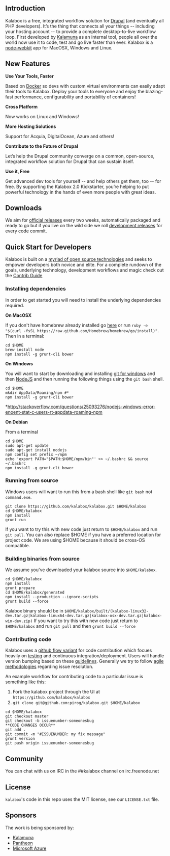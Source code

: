 ## Introduction

Kalabox is a free, integrated workflow solution for [Drupal](http://drupal.org) (and eventually all PHP developers). It’s the thing that connects all your things -- including your hosting account -- to provide a complete desktop-to-live workflow loop. First developed by [Kalamuna](http://www.kalamuna.com) as an internal tool, people all over the world now use it to code, test and go live faster than ever. Kalabox is a [node-webkit](https://github.com/rogerwang/node-webkit) app for MacOSX, Windows and Linux.

## New Features

**Use Your Tools, Faster**

Based on [Docker](http://docker.io) so devs with custom virtual environments can easily adapt their tools to Kalabox. Deploy your tools to everyone and enjoy the blazing-fast performance, configurability and portability of containers!

**Cross Platform**

Now works on Linux and Windows!

**More Hosting Solutions**

Support for Acquia, DigitalOcean, Azure and others!

**Contribute to the Future of Drupal**

Let’s help the Drupal community converge on a common, open-source, integrated workflow solution for Drupal that can sustain itself.

**Use it, Free**

Get advanced dev tools for yourself -- and help others get them, too -- for free. By supporting the Kalabox 2.0 Kickstarter, you’re helping to put powerful technology in the hands of even more people with great ideas.

## Downloads

We aim for [official releases](https://github.com/kalabox/kalabox/releases) every two weeks, automatically packaged and ready to go but if you live on the wild side we roll [development releases](http://builds.kalabox.me/index.html) for every code commit.

## Quick Start for Developers

Kalabox is built on a [myriad of open source technologies](https://github.com/kalabox/kalabox/wiki/Contributing-to-Kalabox#the-vision-and-rough-v2-architecture) and seeks to
empower developers both novice and elite. For a complete rundown of the goals, underlying technology, development workflows and magic check out the [Contrib Guide](https://github.com/kalabox/kalabox/wiki/Contributing-to-Kalabox)

### Installing dependencies

In order to get started you will need to install the underlying dependencies required.

**On MacOSX**

If you don't have homebrew already installed go [here](http://brew.sh/) or run `ruby -e "$(curl -fsSL https://raw.github.com/Homebrew/homebrew/go/install)"`. Then in a terminal:

```
cd $HOME
brew install node
npm install -g grunt-cli bower
```

**On Windows**

You will want to start by downloading and installing [git for windows](http://git-scm.com/download/win) and  then [NodeJS](http://nodejs.org/download/) and then running the following things using the `git bash` shell.

```
cd $HOME
mkdir AppData/Roaming/npm #*
npm install -g grunt-cli bower
```
*http://stackoverflow.com/questions/25093276/nodejs-windows-error-enoent-stat-c-users-rt-appdata-roaming-npm

**On Debian**

From a terminal

```
cd $HOME
sudo apt-get update
sudo apt-get install nodejs
npm config set prefix ~/npm
echo 'export PATH="$PATH:$HOME/npm/bin"' >> ~/.bashrc && source ~/.bashrc
npm install -g grunt-cli bower
```

### Running from source

Windows users will want to run this from a bash shell like `git bash` not `command.exe`.

```
git clone https://github.com/kalabox/kalabox.git $HOME/kalabox
cd $HOME/kalabox
npm install
grunt run
```

If you want to try this with new code just return to `$HOME/kalabox` and run `git pull`. You can also replace $HOME if you have a preferred location for project code. We are using $HOME because it should be cross-OS compatible.

### Building binaries from source

We assume you've downloaded your kalabox source into `$HOME/kalabox`.

```
cd $HOME/kalabox
npm install
grunt prepare
cd $HOME/kalabox/generated
npm install --production --ignore-scripts
grunt build --force
```

Kalabox binary should be in `$HOME/kalabox/built/(kalabox-linux32-dev.tar.gz|kalabox-linux64-dev.tar.gz|kalabox-osx-dev.tar.gz|kalabox-win-dev.zip)`
If you want to try this with new code just return to` $HOME/kalabox` and run `git pull` and then `grunt build --force`

### Contributing code

Kalabox uses a [github flow variant](https://github.com/kalabox/kalabox/wiki/Contributing-to-Kalabox#github-flow) for code contribution which focues heavily on [testing](https://github.com/kalabox/kalabox/wiki/Contributing-to-Kalabox#emphasis) and continuous integration/deployment. Users will handle version bumping based on these [guidelines](https://github.com/kalabox/kalabox/wiki/Contributing-to-Kalabox#versioning). Generally we try to follow [agile methodologies](https://github.com/kalabox/kalabox/wiki/Contributing-to-Kalabox#issue-prioritization) regarding issue resolution.

An example workflow for contributing code to a particular issue is something like this:

1. Fork the kalabox project through the UI at `https://github.com/kalabox/kalabox`
2. `git clone git@github.com:pirog/kalabox.git $HOME/kalabox`


```
cd $HOME/kalabox
git checkout master
git checkout -b issuenumber-someonesbug
**CODE CHANGES OCCUR**
git add .
git commit -m "#ISSUENUMBER: my fix message"
grunt version
git push origin issuenumber-someonesbug
```


## Community

You can chat with us on IRC in the ##kalabox channel on irc.freenode.net

## License

`kalabox`'s code in this repo uses the MIT license, see our `LICENSE.txt` file.

## Sponsors

The work is being sponsored by:
* [Kalamuna](http://www.kalamuna.com)
* [Pantheon](http://getpantheon.com)
* [Microsoft Azure](http://http://azure.microsoft.com)

